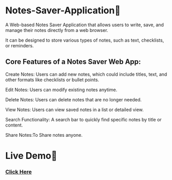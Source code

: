 # Notes-Saver-Application📖

A Web-based Notes Saver Application that allows users to write, save, and manage their notes directly from a web browser.

It can be designed to store various types of notes, such as text, checklists, or reminders.

## Core Features of a Notes Saver Web App:

Create Notes: Users can add new notes, which could include titles, text, and other formats like checklists or bullet points.

Edit Notes: Users can modify existing notes anytime.

Delete Notes: Users can delete notes that are no longer needed.

View Notes: Users can view saved notes in a list or detailed view.

Search Functionality: A search bar to quickly find specific notes by title or content.

Share Notes:To Share notes anyone.

# Live Demo🚀

### [Click Here](https://notes-saver-app-gamma.vercel.app/)
